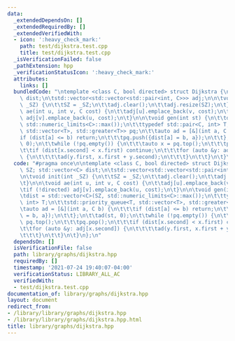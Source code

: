 ```yaml
---
data:
  _extendedDependsOn: []
  _extendedRequiredBy: []
  _extendedVerifiedWith:
  - icon: ':heavy_check_mark:'
    path: test/dijkstra.test.cpp
    title: test/dijkstra.test.cpp
  _isVerificationFailed: false
  _pathExtension: hpp
  _verificationStatusIcon: ':heavy_check_mark:'
  attributes:
    links: []
  bundledCode: "\ntemplate <class C, bool directed> struct Dijkstra {\n\tint SZ; std::vector<C>\
    \ dist;\n\tstd::vector<std::vector<std::pair<int, C>>> adj;\n\n\tvoid init(int\
    \ _SZ) {\n\t\tSZ = _SZ;\n\t\tadj.clear();\n\t\tadj.resize(SZ);\n\t}\n\n\tvoid\
    \ ae(int u, int v, C cost) {\n\t\tadj[u].emplace_back(v, cost);\n\t\tif (!directed)\
    \ adj[v].emplace_back(u, cost);\n\t}\n\n\tvoid gen(int st) {\n\t\tdist = std::vector<C>(SZ,\
    \ std::numeric_limits<C>::max());\n\t\ttypedef std::pair<C, int> T;\n\t\tstd::priority_queue<T,\
    \ std::vector<T>, std::greater<T>> pq;\n\t\tauto ad = [&](int a, C b) {\n\t\t\t\
    if (dist[a] <= b) return;\n\t\t\tpq.push({dist[a] = b, a});\n\t\t};\n\t\tad(st,\
    \ 0);\n\t\twhile (!pq.empty()) {\n\t\t\tauto x = pq.top();\n\t\t\tpq.pop();\n\t\
    \t\tif (dist[x.second] < x.first) continue;\n\t\t\tfor (auto &y: adj[x.second])\
    \ {\n\t\t\t\tad(y.first, x.first + y.second);\n\t\t\t}\n\t\t}\n\t}\n};\n"
  code: "#pragma once\n\ntemplate <class C, bool directed> struct Dijkstra {\n\tint\
    \ SZ; std::vector<C> dist;\n\tstd::vector<std::vector<std::pair<int, C>>> adj;\n\
    \n\tvoid init(int _SZ) {\n\t\tSZ = _SZ;\n\t\tadj.clear();\n\t\tadj.resize(SZ);\n\
    \t}\n\n\tvoid ae(int u, int v, C cost) {\n\t\tadj[u].emplace_back(v, cost);\n\t\
    \tif (!directed) adj[v].emplace_back(u, cost);\n\t}\n\n\tvoid gen(int st) {\n\t\
    \tdist = std::vector<C>(SZ, std::numeric_limits<C>::max());\n\t\ttypedef std::pair<C,\
    \ int> T;\n\t\tstd::priority_queue<T, std::vector<T>, std::greater<T>> pq;\n\t\
    \tauto ad = [&](int a, C b) {\n\t\t\tif (dist[a] <= b) return;\n\t\t\tpq.push({dist[a]\
    \ = b, a});\n\t\t};\n\t\tad(st, 0);\n\t\twhile (!pq.empty()) {\n\t\t\tauto x =\
    \ pq.top();\n\t\t\tpq.pop();\n\t\t\tif (dist[x.second] < x.first) continue;\n\t\
    \t\tfor (auto &y: adj[x.second]) {\n\t\t\t\tad(y.first, x.first + y.second);\n\
    \t\t\t}\n\t\t}\n\t}\n};\n"
  dependsOn: []
  isVerificationFile: false
  path: library/graphs/dijkstra.hpp
  requiredBy: []
  timestamp: '2021-07-24 19:40:07-04:00'
  verificationStatus: LIBRARY_ALL_AC
  verifiedWith:
  - test/dijkstra.test.cpp
documentation_of: library/graphs/dijkstra.hpp
layout: document
redirect_from:
- /library/library/graphs/dijkstra.hpp
- /library/library/graphs/dijkstra.hpp.html
title: library/graphs/dijkstra.hpp
---
```

